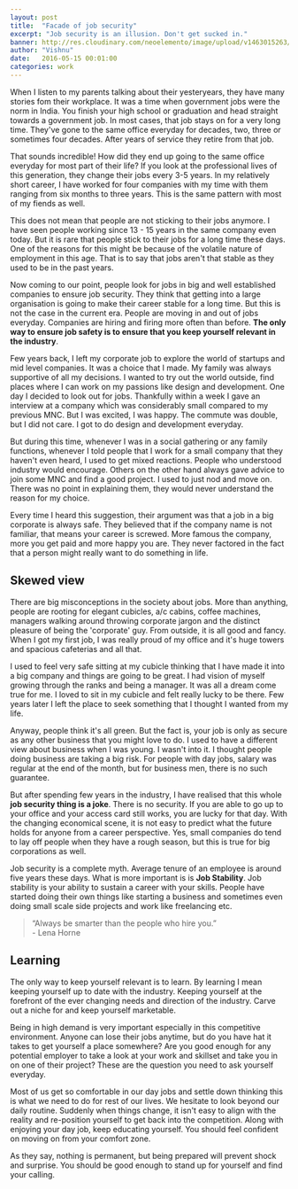 ```yaml
---
layout: post
title:  "Facade of job security"
excerpt: "Job security is an illusion. Don't get sucked in."
banner: http://res.cloudinary.com/neoelemento/image/upload/v1463015263/blog/job-security-min.jpg
author: "Vishnu"
date:   2016-05-15 00:01:00
categories: work
---
```

When I listen to my parents talking about their yesteryears, they have many stories fom their workplace. It was a time when government jobs were the norm in India. You finish your high school or graduation and head straight towards a government job. In most cases, that job stays on for a very long time. They've gone to the same office everyday for decades, two, three or sometimes four decades. After years of service they retire from that job.

That sounds incredible! How did they end up going to the same office everyday for most part of their life? If you look at the professional lives of this generation, they change their jobs every 3-5 years. In my relatively short career, I have worked for four companies with my time with them ranging from six months to three years. This is the same pattern with most of my fiends as well.

This does not mean that people are not sticking to their jobs anymore. I have seen people working since 13 - 15 years in the same company even today. But it is rare that people stick to their jobs for a long time these days. One of the reasons for this might be because of the volatile nature of employment in this age. That is to say that jobs aren't that stable as they used to be in the past years.

Now coming to our point, people look for jobs in big and well established companies to ensure job security. They think that getting into a large organisation is going to make their career stable for a long time. But this is not the case in the current era. People are moving in and out of jobs everyday. Companies are hiring and firing more often than before. **The only way to ensure job safety is to ensure that you keep yourself relevant in the industry**.

Few years back, I left my corporate job to explore the world of startups and mid level companies. It was a choice that I made. My family was always supportive of all my decisions. I wanted to try out the world outside, find places where I can work on my passions like design and development. One day I decided to look out for jobs. Thankfully within a week I gave an interview at a company which was considerably small compared to my previous MNC. But I was excited, I was happy. The commute was double, but I did not care. I got to do design and development everyday.

But during this time, whenever I was in a social gathering or any family functions, whenever I told people that I work for a small company that they haven't even heard, I used to get mixed reactions. People who understood industry would encourage. Others on the other hand always gave advice to join some MNC and find a good project. I used to just nod and move on. There was no point in explaining them, they would never understand the reason for my choice.

Every time I heard this suggestion, their argument was that a job in a big corporate is always safe. They believed that if the company name is not familiar, that means your career is screwed. More famous the company, more you get paid and more happy you are. They never factored in the fact that a person might really want to do something in life.

## Skewed view
There are big misconceptions in the society about jobs. More than anything, people are rooting for elegant cubicles, a/c cabins, coffee machines, managers walking around throwing corporate jargon and the distinct pleasure of being the 'corporate' guy. From outside, it is all good and fancy. When I got my first job, I was really proud of my office and it's huge towers and spacious cafeterias and all that.

I used to feel very safe sitting at my cubicle thinking that I have made it into a big company and things are going to be great. I had vision of myself growing through the ranks and being a manager. It was all a dream come true for me. I loved to sit in my cubicle and felt really lucky to be there. Few years later I left the place to seek something that I thought I wanted from my life.

Anyway, people think it's all green. But the fact is, your job is only as secure as any other business that you might love to do. I used to have a different view about business when I was young. I wasn't into it. I thought people doing business are taking a big risk. For people with day jobs, salary was regular at the end of the month, but for business men, there is no such guarantee.

But after spending few years in the industry, I have realised that this whole **job security thing is a joke**. There is no security. If you are able to go up to your office and your access card still works, you are lucky for that day. With the changing economical scene, it is not easy to predict what the future holds for anyone from a career perspective. Yes, small companies do tend to lay off people when they have a rough season, but this is true for big corporations as well.

Job security is a complete myth. Average tenure of an employee is around five years these days. What is more important is is **Job Stability**. Job stability is your ability to sustain a career with your skills. People have started doing their own things like starting a business and sometimes even doing small scale side projects and work like freelancing etc.

>“Always be smarter than the people who hire you.” 
<br >- Lena Horne

## Learning
The only way to keep yourself relevant is to learn. By learning I mean keeping yourself up to date with the industry. Keeping yourself at the forefront of the ever changing needs and direction of the industry. Carve out a niche for and keep yourself marketable.

Being in high demand is very important especially in this competitive environment. Anyone can lose their jobs anytime, but do you have hat it takes to get yourself a place somewhere? Are you good enough for any potential employer to take a look at your work and skillset and take you in on one of their project? These are the question you need to ask yourself everyday.

Most of us get so comfortable in our day jobs and settle down thinking this is what we need to do for rest of our lives. We hesitate to look beyond our daily routine. Suddenly when things change, it isn't easy to align with the reality and re-position yourself to get back into the competition. Along with enjoying your day job, keep educating yourself. You should feel confident on moving on from your comfort zone.

As they say, nothing is permanent, but being prepared will prevent shock and surprise. You should be good enough to stand up for yourself and find your calling.
